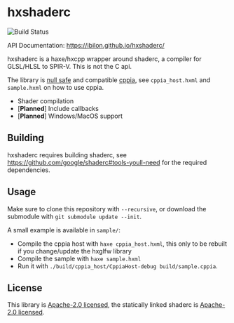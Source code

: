# hxshaderc

![Build Status](https://github.com/ibilon/hxshaderc/workflows/Main/badge.svg)

API Documentation: <https://ibilon.github.io/hxshaderc/>

hxshaderc is a haxe/hxcpp wrapper around shaderc, a compiler for GLSL/HLSL to SPIR-V. This is not the C api.

The library is [null safe](https://haxe.org/manual/cr-null-safety.html) and compatible [cppia](https://haxe.org/manual/target-cppia.html), see `cppia_host.hxml` and `sample.hxml` on how to use cppia.

* Shader compilation
* [**Planned**] Include callbacks
* [**Planned**] Windows/MacOS support

## Building

hxshaderc requires building shaderc, see <https://github.com/google/shaderc#tools-youll-need> for the required dependencies.

## Usage

Make sure to clone this repository with `--recursive`, or download the submodule with `git submodule update --init`.

A small example is available in `sample/`:

* Compile the cppia host with `haxe cppia_host.hxml`, this only to be rebuilt if you change/update the hxglfw library
* Compile the sample with `haxe sample.hxml`
* Run it with `./build/cppia_host/CppiaHost-debug build/sample.cppia`.

## License

This library is [Apache-2.0 licensed](https://github.com/ibilon/hxshaderc/blob/LICENSE.md), the statically linked shaderc is [Apache-2.0 licensed](https://github.com/google/shaderc/blob/main/LICENSE).
